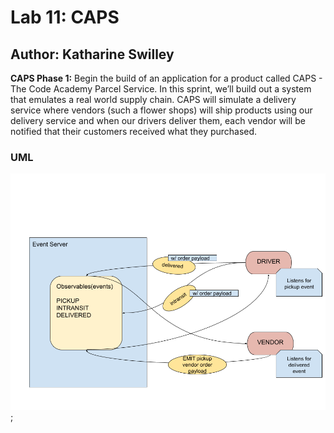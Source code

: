 # Lab 11: CAPS

## Author: Katharine Swilley

**CAPS Phase 1:** Begin the build of an application for a product called CAPS - The Code Academy Parcel Service. In this sprint, we’ll build out a system that emulates a real world supply chain. CAPS will simulate a delivery service where vendors (such a flower shops) will ship products using our delivery service and when our drivers deliver them, each vendor will be notified that their customers received what they purchased.

### UML

![uml](./lab-11-uml.png);
